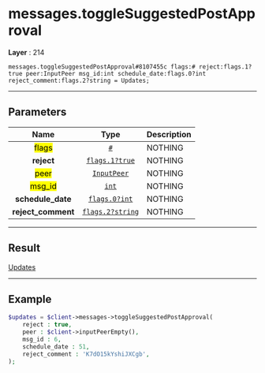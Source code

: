 # messages.toggleSuggestedPostApproval

**Layer** : 214

```tl
messages.toggleSuggestedPostApproval#8107455c flags:# reject:flags.1?true peer:InputPeer msg_id:int schedule_date:flags.0?int reject_comment:flags.2?string = Updates;
```

---

## Parameters

| Name | Type | Description |
| :---: | :---: | :--- |
| <mark>flags</mark> | [`#`](type/#) | NOTHING |
| **reject** | [`flags.1?true`](type/true) | NOTHING |
| <mark>peer</mark> | [`InputPeer`](type/InputPeer) | NOTHING |
| <mark>msg_id</mark> | [`int`](type/int) | NOTHING |
| **schedule_date** | [`flags.0?int`](type/int) | NOTHING |
| **reject_comment** | [`flags.2?string`](type/string) | NOTHING |

---

## Result

[Updates](type/Updates)

---

## Example

```php
$updates = $client->messages->toggleSuggestedPostApproval(
	reject : true,
	peer : $client->inputPeerEmpty(),
	msg_id : 6,
	schedule_date : 51,
	reject_comment : 'K7dO15kYshiJXCgb',
);
```